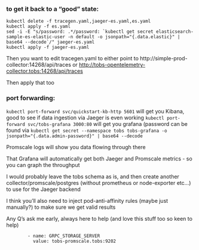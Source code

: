 ### to get it back to a “good” state:

```
kubectl delete -f tracegen.yaml,jaeger-es.yaml,es.yaml
kubectl apply -f es.yaml
sed -i -E "s/password: .*/password: `kubectl get secret elasticsearch-sample-es-elastic-user -n default -o jsonpath="{.data.elastic}" | base64 --decode`/" jaeger-es.yaml
kubectl apply -f jaeger-es.yaml
```

Then you want to edit tracegen.yaml to either point to http://simple-prod-collector:14268/api/traces or 
http://tobs-opentelemetry-collector.tobs:14268/api/traces

Then apply that too

### port forwarding:
`kubectl port-forward svc/quickstart-kb-http 5601` will get you Kibana, good to see if data ingestion via Jaeger 
is even working
`kubectl port-forward svc/tobs-grafana 3000:80`  will get you grafana (password can be found via 
`kubectl get secret --namespace tobs tobs-grafana -o jsonpath="{.data.admin-password}" | base64 --decode`

Promscale logs will show you data flowing through there

That Grafana will automatically get both Jaeger and Promscale metrics - so you can graph the throughput

I would probably leave the tobs schema as is, and then create another collector/promscale/postgres (without 
prometheus or node-exporter etc…) to use for the Jaeger backend

I think you’ll also need to inject pod-anti-affinity rules (maybe just manually?) to make sure we get valid 
results

Any Q’s ask me early, always here to help (and love this stuff too so keen to help)


            - name: GRPC_STORAGE_SERVER
              value: tobs-promscale.tobs:9202